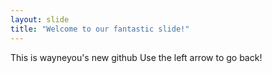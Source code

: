 ```yaml
---
layout: slide
title: "Welcome to our fantastic slide!"
---
```

This is wayneyou's new github
Use the left arrow to go back!
